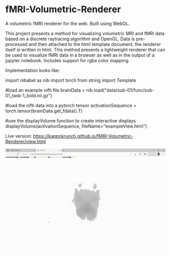 # fMRI-Volumetric-Renderer
A volumetric fMRI renderer for the web. Built using WebGL.

This project presents a method for visualizing volumetric MRI and fMRI data based on a discrete raytracing algorithm and OpenGL.
Data is pre-processed and then attached to the html template document, the renderer itself is written in html. This method presents a lightweight 
renderer that can be used to visualize fMRI data in a browser as well as in the output of a jupyter notebook. Includes support for rgba color mapping.

Implementation looks like:

import nibabel as nib
import torch
from string import Template

#load an example nifti file
brainData = nib.load("data/sub-01/func/sub-01_task-1_bold.nii.gz")

#load the nifti data into a pytorch tensor
activationSequence = torch.tensor(brainData.get_fdata().T)

#use the displayVolume function to create interactive displays
displayVolume(activationSequence, fileName="exampleView.html")

Live version:
https://kappnkrunch.github.io/fMRI-Volumetric-Renderer/view.html

![Gif showing the renderer](view.gif "MRI view")
